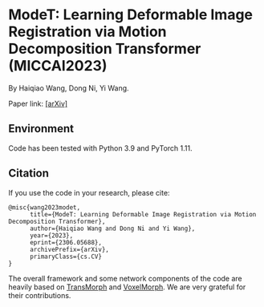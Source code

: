 # ModeT: Learning Deformable Image Registration via Motion Decomposition Transformer (MICCAI2023)

By Haiqiao Wang, Dong Ni, Yi Wang.

Paper link: [[arXiv]](https://arxiv.org/abs/2306.05688)
## Environment
Code has been tested with Python 3.9 and PyTorch 1.11.
## Citation
If you use the code in your research, please cite:
```
@misc{wang2023modet,
      title={ModeT: Learning Deformable Image Registration via Motion Decomposition Transformer}, 
      author={Haiqiao Wang and Dong Ni and Yi Wang},
      year={2023},
      eprint={2306.05688},
      archivePrefix={arXiv},
      primaryClass={cs.CV}
}
```
The overall framework and some network components of the code are heavily based on [TransMorph](https://github.com/junyuchen245/TransMorph_Transformer_for_Medical_Image_Registration) and [VoxelMorph](https://github.com/voxelmorph/voxelmorph). We are very grateful for their contributions.
